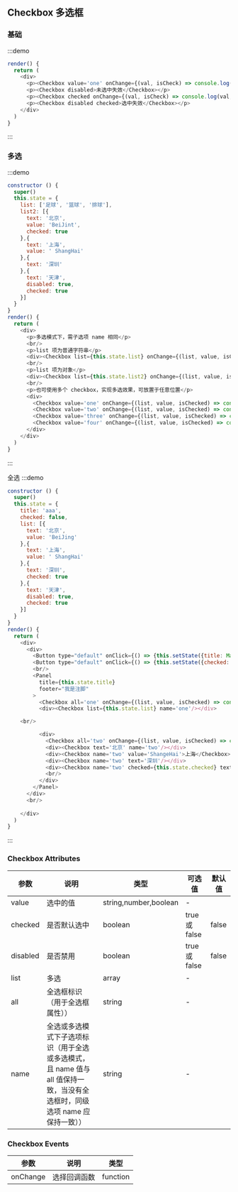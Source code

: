 ## Checkbox 多选框

### 基础

:::demo
```js
render() {
  return (
    <div>
      <p><Checkbox value='one' onChange={(val, isCheck) => console.log(val, isCheck)}>未选中项</Checkbox></p>
      <p><Checkbox disabled>未选中失效</Checkbox></p>
      <p><Checkbox checked onChange={(val, isCheck) => console.log(val, isCheck)}>选中项</Checkbox></p>
      <p><Checkbox disabled checked>选中失效</Checkbox></p>
    </div>
  )
}
```
:::


### 多选
:::demo
```js
constructor () {
  super()
  this.state = {
    list: ['足球', '篮球', '排球'],
    list2: [{
      text: '北京',
      value: 'BeiJint',
      checked: true
    },{
      text: '上海',
      value: ' ShangHai'
    },{
      text: '深圳'
    },{
      text: '天津',
      disabled: true,
      checked: true
    }]
  }
}
render() {
  return (
    <div>
      <p>多选模式下，需子选项 name 相同</p>
      <br/>
      <p>list 项为普通字符串</p>
      <div><Checkbox list={this.state.list} onChange={(list, value, isChecked) => console.log(list, value, isChecked)} name="c1"/></div>
      <br/>
      <p>list 项为对象</p>
      <div><Checkbox list={this.state.list2} onChange={(list, value, isChecked) => console.log(list, value, isChecked)} name="c2"/></div>
      <br/>
      <p>也可使用多个 checkbox，实现多选效果，可放置于任意位置</p>
      <div>
        <Checkbox value='one' onChange={(list, value, isChecked) => console.log(list, value, isChecked)} name='c3'>苹果</Checkbox>
        <Checkbox value='two' onChange={(list, value, isChecked) => console.log(list, value, isChecked)} name='c3'>香蕉</Checkbox>
        <Checkbox value='three' onChange={(list, value, isChecked) => console.log(list, value, isChecked)} name='c3'>梨</Checkbox>
        <Checkbox value='four' onChange={(list, value, isChecked) => console.log(list, value, isChecked)} name='c3'>榴莲</Checkbox>
      </div>
    </div>
  )
}
```
:::

全选
:::demo
```js
constructor () {
  super()
  this.state = {
    title: 'aaa',
    checked: false,
    list: [{
      text: '北京',
      value: 'BeiJing'
    },{
      text: '上海',
      value: ' ShangHai'
    },{
      text: '深圳',
      checked: true
    },{
      text: '天津',
      disabled: true,
      checked: true
    }]
  }
}
render() {
  return (
    <div>
      <div>
        <Button type="default" onClick={() => {this.setState({title: Math.random()})}}>修改 Panel 标题</Button>
        <Button type="default" onClick={() => {this.setState({checked: !this.state.checked})}}>点击2</Button>
        <br/>
        <Panel 
          title={this.state.title}
          footer="我是注脚"
        >
          <Checkbox all='one' onChange={(list, value, isChecked) => console.log(list, value, isChecked)}>全选</Checkbox>
          <div><Checkbox list={this.state.list} name='one'/></div>

    <br/>

          <div>
            <Checkbox all='two' onChange={(list, value, isChecked) => console.log(list, value, isChecked)}> 全选</Checkbox> <span>(子选项可放置于任何位置，只需 name 相同)</span>
            <div><Checkbox text='北京' name='two'/></div>
            <div><Checkbox name='two' value='ShangeHai'>上海</Checkbox></div>
            <div><Checkbox name='two' text='深圳'/></div>
            <div><Checkbox name='two' checked={this.state.checked} text='天津'/></div>
            <br/>
          </div>
        </Panel>
      </div>
      <br/>
      
    </div>
  )
}
```
:::

### Checkbox Attributes

| 参数       | 说明   |  类型  | 可选值 |默认值  |
| --------   | -----  | ----  |    ----  |   ----  |
| value |  选中的值  |  string,number,boolean   | - | |
| checked |   是否默认选中  |  boolean   | true 或 false | false |
| disabled |   是否禁用  |  boolean   | true 或 false | false |
|  list |   多选  |  array   | - |  |
|  all |   全选框标识（用于全选框属性））  |   string   | - |  |
|  name |   全选或多选模式下子选项标识（用于全选或多选模式，且 name 值与 all 值保持一致，当没有全选框时，同级选项 name 应保持一致））  |   string   | - |  |

### Checkbox Events
| 参数       | 说明   |  类型  | 
| --------   | -----  | ----  |   
| onChange | 选择回调函数   |   function  | 当单个选择框时，返回点击的 value 及是否被选择<br/>当多选时，返回被选中的数组 
